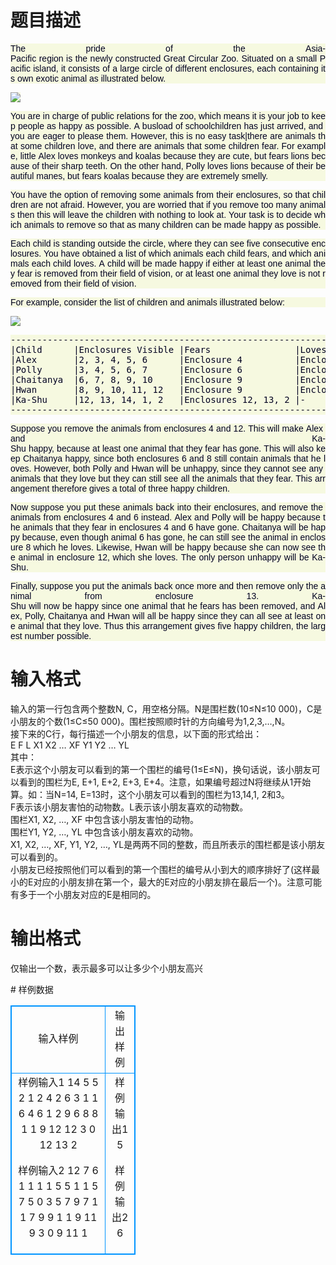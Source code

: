 # 

 
 # 题目描述 
<p style="text-align: justify; color: rgb(0, 0, 32); font-family: Verdana, Arial, Helvetica, sans-serif; line-height: normal; background-color: rgb(246, 249, 224);">The&nbsp;pride&nbsp;of&nbsp;the&nbsp;Asia-Pacific&nbsp;region&nbsp;is&nbsp;the&nbsp;newly&nbsp;constructed&nbsp;Great&nbsp;Circular&nbsp;Zoo.&nbsp;Situated&nbsp;on&nbsp;a&nbsp;small&nbsp;Pacific&nbsp;island,&nbsp;it&nbsp;consists&nbsp;of&nbsp;a&nbsp;large&nbsp;circle&nbsp;of&nbsp;different&nbsp;enclosures,&nbsp;each&nbsp;containing&nbsp;its&nbsp;own&nbsp;exotic&nbsp;animal&nbsp;as&nbsp;illustrated&nbsp;below.</p>

<p><img src="/source/joyoi/tyvj-3600/img/aHR0cDovL3d3dy5zcG9qLmNvbS9jb250ZW50L2pvaG5fam9uZXM6em9vMS5qcGc=.jpg" style="color: rgb(0, 0, 32); font-family: Verdana, Arial, Helvetica, sans-serif; line-height: normal; text-align: center; background-color: rgb(246, 249, 224);" /></p>

<p style="text-align: justify; color: rgb(0, 0, 32); font-family: Verdana, Arial, Helvetica, sans-serif; line-height: normal; background-color: rgb(246, 249, 224);">You&nbsp;are&nbsp;in&nbsp;charge&nbsp;of&nbsp;public&nbsp;relations&nbsp;for&nbsp;the&nbsp;zoo,&nbsp;which&nbsp;means&nbsp;it&nbsp;is&nbsp;your&nbsp;job&nbsp;to&nbsp;keep&nbsp;people&nbsp;as&nbsp;happy&nbsp;as&nbsp;possible.&nbsp;A&nbsp;busload&nbsp;of&nbsp;schoolchildren&nbsp;has&nbsp;just&nbsp;arrived,&nbsp;and&nbsp;you&nbsp;are&nbsp;eager&nbsp;to&nbsp;please&nbsp;them.&nbsp;However,&nbsp;this&nbsp;is&nbsp;no&nbsp;easy&nbsp;task|there&nbsp;are&nbsp;animals&nbsp;that&nbsp;some&nbsp;children&nbsp;love,&nbsp;and&nbsp;there&nbsp;are&nbsp;animals&nbsp;that&nbsp;some&nbsp;children&nbsp;fear.&nbsp;For&nbsp;example,&nbsp;little&nbsp;Alex&nbsp;loves&nbsp;monkeys&nbsp;and&nbsp;koalas&nbsp;because&nbsp;they&nbsp;are&nbsp;cute,&nbsp;but&nbsp;fears&nbsp;lions&nbsp;because&nbsp;of&nbsp;their&nbsp;sharp&nbsp;teeth.&nbsp;On&nbsp;the&nbsp;other&nbsp;hand,&nbsp;Polly&nbsp;loves&nbsp;lions&nbsp;because&nbsp;of&nbsp;their&nbsp;beautiful&nbsp;manes,&nbsp;but&nbsp;fears&nbsp;koalas&nbsp;because&nbsp;they&nbsp;are&nbsp;extremely&nbsp;smelly.</p>

<p style="text-align: justify; color: rgb(0, 0, 32); font-family: Verdana, Arial, Helvetica, sans-serif; line-height: normal; background-color: rgb(246, 249, 224);">You&nbsp;have&nbsp;the&nbsp;option&nbsp;of&nbsp;removing&nbsp;some&nbsp;animals&nbsp;from&nbsp;their&nbsp;enclosures,&nbsp;so&nbsp;that&nbsp;children&nbsp;are&nbsp;not&nbsp;afraid.&nbsp;However,&nbsp;you&nbsp;are&nbsp;worried&nbsp;that&nbsp;if&nbsp;you&nbsp;remove&nbsp;too&nbsp;many&nbsp;animals&nbsp;then&nbsp;this&nbsp;will&nbsp;leave&nbsp;the&nbsp;children&nbsp;with&nbsp;nothing&nbsp;to&nbsp;look&nbsp;at.&nbsp;Your&nbsp;task&nbsp;is&nbsp;to&nbsp;decide&nbsp;which&nbsp;animals&nbsp;to&nbsp;remove&nbsp;so&nbsp;that&nbsp;as&nbsp;many&nbsp;children&nbsp;can&nbsp;be&nbsp;made&nbsp;happy&nbsp;as&nbsp;possible.</p>

<p style="text-align: justify; color: rgb(0, 0, 32); font-family: Verdana, Arial, Helvetica, sans-serif; line-height: normal; background-color: rgb(246, 249, 224);">Each&nbsp;child&nbsp;is&nbsp;standing&nbsp;outside&nbsp;the&nbsp;circle,&nbsp;where&nbsp;they&nbsp;can&nbsp;see&nbsp;five&nbsp;consecutive&nbsp;enclosures.&nbsp;You&nbsp;have&nbsp;obtained&nbsp;a&nbsp;list&nbsp;of&nbsp;which&nbsp;animals&nbsp;each&nbsp;child&nbsp;fears,&nbsp;and&nbsp;which&nbsp;animals&nbsp;each&nbsp;child&nbsp;loves.&nbsp;A&nbsp;child&nbsp;will&nbsp;be&nbsp;made&nbsp;happy&nbsp;if&nbsp;either&nbsp;at&nbsp;least&nbsp;one&nbsp;animal&nbsp;they&nbsp;fear&nbsp;is&nbsp;removed&nbsp;from&nbsp;their&nbsp;field&nbsp;of&nbsp;vision,&nbsp;or&nbsp;at&nbsp;least&nbsp;one&nbsp;animal&nbsp;they&nbsp;love&nbsp;is&nbsp;not&nbsp;removed&nbsp;from&nbsp;their&nbsp;field&nbsp;of&nbsp;vision.</p>

<p style="text-align: justify; color: rgb(0, 0, 32); font-family: Verdana, Arial, Helvetica, sans-serif; line-height: normal; background-color: rgb(246, 249, 224);">For&nbsp;example,&nbsp;consider&nbsp;the&nbsp;list&nbsp;of&nbsp;children&nbsp;and&nbsp;animals&nbsp;illustrated&nbsp;below:</p>

<p><img src="/source/joyoi/tyvj-3600/img/aHR0cDovL3d3dy5zcG9qLmNvbS9jb250ZW50L2pvaG5fam9uZXM6em9vMi5qcGc=.jpg" style="color: rgb(0, 0, 32); font-family: Verdana, Arial, Helvetica, sans-serif; line-height: normal; text-align: center; background-color: rgb(246, 249, 224);" /></p>

<pre style="color: rgb(0, 0, 32); line-height: normal; background-color: rgb(246, 249, 224);">
-----------------------------------------------------------------------
|Child&nbsp;&nbsp;&nbsp;&nbsp;&nbsp;&nbsp;|Enclosures&nbsp;Visible&nbsp;|Fears&nbsp;&nbsp;&nbsp;&nbsp;&nbsp;&nbsp;&nbsp;&nbsp;&nbsp;&nbsp;&nbsp;&nbsp;&nbsp;&nbsp;&nbsp;&nbsp;|Loves&nbsp;&nbsp;&nbsp;&nbsp;&nbsp;&nbsp;&nbsp;&nbsp;&nbsp;&nbsp;|
|Alex&nbsp;&nbsp;&nbsp;&nbsp;&nbsp;&nbsp;&nbsp;|2,&nbsp;3,&nbsp;4,&nbsp;5,&nbsp;6&nbsp;&nbsp;&nbsp;&nbsp;&nbsp;&nbsp;|Enclosure&nbsp;4&nbsp;&nbsp;&nbsp;&nbsp;&nbsp;&nbsp;&nbsp;&nbsp;&nbsp;&nbsp;|Enclosures&nbsp;2,&nbsp;6|
|Polly&nbsp;&nbsp;&nbsp;&nbsp;&nbsp;&nbsp;|3,&nbsp;4,&nbsp;5,&nbsp;6,&nbsp;7&nbsp;&nbsp;&nbsp;&nbsp;&nbsp;&nbsp;|Enclosure&nbsp;6&nbsp;&nbsp;&nbsp;&nbsp;&nbsp;&nbsp;&nbsp;&nbsp;&nbsp;&nbsp;|Enclosure&nbsp;4&nbsp;&nbsp;&nbsp;&nbsp;|
|Chaitanya&nbsp;&nbsp;|6,&nbsp;7,&nbsp;8,&nbsp;9,&nbsp;10&nbsp;&nbsp;&nbsp;&nbsp;&nbsp;|Enclosure&nbsp;9&nbsp;&nbsp;&nbsp;&nbsp;&nbsp;&nbsp;&nbsp;&nbsp;&nbsp;&nbsp;|Enclosures&nbsp;6,&nbsp;8|
|Hwan&nbsp;&nbsp;&nbsp;&nbsp;&nbsp;&nbsp;&nbsp;|8,&nbsp;9,&nbsp;10,&nbsp;11,&nbsp;12&nbsp;&nbsp;&nbsp;|Enclosure&nbsp;9&nbsp;&nbsp;&nbsp;&nbsp;&nbsp;&nbsp;&nbsp;&nbsp;&nbsp;&nbsp;|Enclosure&nbsp;12&nbsp;&nbsp;&nbsp;|
|Ka-Shu&nbsp;&nbsp;&nbsp;&nbsp;&nbsp;|12,&nbsp;13,&nbsp;14,&nbsp;1,&nbsp;2&nbsp;&nbsp;&nbsp;|Enclosures&nbsp;12,&nbsp;13,&nbsp;2&nbsp;|-&nbsp;&nbsp;&nbsp;&nbsp;&nbsp;&nbsp;&nbsp;&nbsp;&nbsp;&nbsp;&nbsp;&nbsp;&nbsp;&nbsp;|
-----------------------------------------------------------------------
</pre>

<p style="text-align: justify; color: rgb(0, 0, 32); font-family: Verdana, Arial, Helvetica, sans-serif; line-height: normal; background-color: rgb(246, 249, 224);">Suppose&nbsp;you&nbsp;remove&nbsp;the&nbsp;animals&nbsp;from&nbsp;enclosures&nbsp;4&nbsp;and&nbsp;12.&nbsp;This&nbsp;will&nbsp;make&nbsp;Alex&nbsp;and&nbsp;Ka-Shu&nbsp;happy,&nbsp;because&nbsp;at&nbsp;least&nbsp;one&nbsp;animal&nbsp;that&nbsp;they&nbsp;fear&nbsp;has&nbsp;gone.&nbsp;This&nbsp;will&nbsp;also&nbsp;keep&nbsp;Chaitanya&nbsp;happy,&nbsp;since&nbsp;both&nbsp;enclosures&nbsp;6&nbsp;and&nbsp;8&nbsp;still&nbsp;contain&nbsp;animals&nbsp;that&nbsp;he&nbsp;loves.&nbsp;However,&nbsp;both&nbsp;Polly&nbsp;and&nbsp;Hwan&nbsp;will&nbsp;be&nbsp;unhappy,&nbsp;since&nbsp;they&nbsp;cannot&nbsp;see&nbsp;any&nbsp;animals&nbsp;that&nbsp;they&nbsp;love&nbsp;but&nbsp;they&nbsp;can&nbsp;still&nbsp;see&nbsp;all&nbsp;the&nbsp;animals&nbsp;that&nbsp;they&nbsp;fear.&nbsp;This&nbsp;arrangement&nbsp;therefore&nbsp;gives&nbsp;a&nbsp;total&nbsp;of&nbsp;three&nbsp;happy&nbsp;children.</p>

<p style="text-align: justify; color: rgb(0, 0, 32); font-family: Verdana, Arial, Helvetica, sans-serif; line-height: normal; background-color: rgb(246, 249, 224);">Now&nbsp;suppose&nbsp;you&nbsp;put&nbsp;these&nbsp;animals&nbsp;back&nbsp;into&nbsp;their&nbsp;enclosures,&nbsp;and&nbsp;remove&nbsp;the&nbsp;animals&nbsp;from&nbsp;enclosures&nbsp;4&nbsp;and&nbsp;6&nbsp;instead.&nbsp;Alex&nbsp;and&nbsp;Polly&nbsp;will&nbsp;be&nbsp;happy&nbsp;because&nbsp;the&nbsp;animals&nbsp;that&nbsp;they&nbsp;fear&nbsp;in&nbsp;enclosures&nbsp;4&nbsp;and&nbsp;6&nbsp;have&nbsp;gone.&nbsp;Chaitanya&nbsp;will&nbsp;be&nbsp;happy&nbsp;because,&nbsp;even&nbsp;though&nbsp;animal&nbsp;6&nbsp;has&nbsp;gone,&nbsp;he&nbsp;can&nbsp;still&nbsp;see&nbsp;the&nbsp;animal&nbsp;in&nbsp;enclosure&nbsp;8&nbsp;which&nbsp;he&nbsp;loves.&nbsp;Likewise,&nbsp;Hwan&nbsp;will&nbsp;be&nbsp;happy&nbsp;because&nbsp;she&nbsp;can&nbsp;now&nbsp;see&nbsp;the&nbsp;animal&nbsp;in&nbsp;enclosure&nbsp;12,&nbsp;which&nbsp;she&nbsp;loves.&nbsp;The&nbsp;only&nbsp;person&nbsp;unhappy&nbsp;will&nbsp;be&nbsp;Ka-Shu.</p>

<p style="text-align: justify; color: rgb(0, 0, 32); font-family: Verdana, Arial, Helvetica, sans-serif; line-height: normal; background-color: rgb(246, 249, 224);">Finally,&nbsp;suppose&nbsp;you&nbsp;put&nbsp;the&nbsp;animals&nbsp;back&nbsp;once&nbsp;more&nbsp;and&nbsp;then&nbsp;remove&nbsp;only&nbsp;the&nbsp;animal&nbsp;from&nbsp;enclosure&nbsp;13.&nbsp;Ka-Shu&nbsp;will&nbsp;now&nbsp;be&nbsp;happy&nbsp;since&nbsp;one&nbsp;animal&nbsp;that&nbsp;he&nbsp;fears&nbsp;has&nbsp;been&nbsp;removed,&nbsp;and&nbsp;Alex,&nbsp;Polly,&nbsp;Chaitanya&nbsp;and&nbsp;Hwan&nbsp;will&nbsp;all&nbsp;be&nbsp;happy&nbsp;since&nbsp;they&nbsp;can&nbsp;all&nbsp;see&nbsp;at&nbsp;least&nbsp;one&nbsp;animal&nbsp;that&nbsp;they&nbsp;love.&nbsp;Thus&nbsp;this&nbsp;arrangement&nbsp;gives&nbsp;five&nbsp;happy&nbsp;children,&nbsp;the&nbsp;largest&nbsp;number&nbsp;possible.</p> 

 
 # 输入格式 
<p>输入的第一行包含两个整数N,&nbsp;C，用空格分隔。N是围栏数(10&le;N&le;10&nbsp;000)，C是小朋友的个数(1&le;C&le;50&nbsp;000)。围栏按照顺时针的方向编号为1,2,3,&hellip;,N。<br />
接下来的C行，每行描述一个小朋友的信息，以下面的形式给出：<br />
E&nbsp;F&nbsp;L&nbsp;X1&nbsp;X2&nbsp;&hellip;&nbsp;XF&nbsp;Y1&nbsp;Y2&nbsp;&hellip;&nbsp;YL<br />
其中：<br />
E表示这个小朋友可以看到的第一个围栏的编号(1&le;E&le;N)，换句话说，该小朋友可以看到的围栏为E,&nbsp;E+1,&nbsp;E+2,&nbsp;E+3,&nbsp;E+4。注意，如果编号超过N将继续从1开始算。如：当N=14,&nbsp;E=13时，这个小朋友可以看到的围栏为13,14,1,&nbsp;2和3。<br />
F表示该小朋友害怕的动物数。L表示该小朋友喜欢的动物数。<br />
围栏X1,&nbsp;X2,&nbsp;&hellip;,&nbsp;XF&nbsp;中包含该小朋友害怕的动物。<br />
围栏Y1,&nbsp;Y2,&nbsp;&hellip;,&nbsp;YL&nbsp;中包含该小朋友喜欢的动物。<br />
X1,&nbsp;X2,&nbsp;&hellip;,&nbsp;XF,&nbsp;Y1,&nbsp;Y2,&nbsp;&hellip;,&nbsp;YL是两两不同的整数，而且所表示的围栏都是该小朋友可以看到的。<br />
小朋友已经按照他们可以看到的第一个围栏的编号从小到大的顺序排好了(这样最小的E对应的小朋友排在第一个，最大的E对应的小朋友排在最后一个)。注意可能有多于一个小朋友对应的E是相同的。</p> 

 
 # 输出格式 
<p>仅输出一个数，表示最多可以让多少个小朋友高兴</p> 
# 样例数据
<style>
        table,table tr th, table tr td { border:1px solid #0094ff; }
        table { width: 200px; min-height: 25px; line-height: 25px; text-align: center; border-collapse: collapse;}   
    </style>
<table>
	<tr>
		<td>输入样例</td>
		<td>输出样例</td>
	</tr>
<tr><td>样例输入1 
14 5 5
2 1 2 4 2 6
3 1 1 6 4
6 1 2 9 6 8
8 1 1 9 12
12 3 0 12 13 2

样例输入2 
12 7 6
1 1 1 1 5
5 1 1 5 7
5 0 3 5 7 9
7 1 1 7 9
9 1 1 9 11
9 3 0 9 11 1</td><td>
样例输出1
5

样例输出2
6

</td></tr></table>
